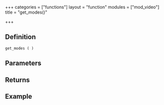 +++
categories = ["functions"]
layout = "function"
modules = ["mod_video"]
title = "get_modes()"

+++

## Definition

    get_modes ( )

## Parameters

## Returns

## Example
